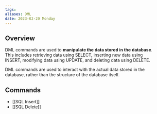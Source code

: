 ```yaml
---
tags: 
aliases: DML
date: 2023-02-20 Monday
---
```

## Overview
DML commands are used to **manipulate the data stored in the database**. This includes retrieving data using SELECT, inserting new data using INSERT, modifying data using UPDATE, and deleting data using DELETE. 

DML commands are used to interact with the actual data stored in the database, rather than the structure of the database itself.

## Commands
- [[SQL Insert]] 
- [[SQL Delete]]


